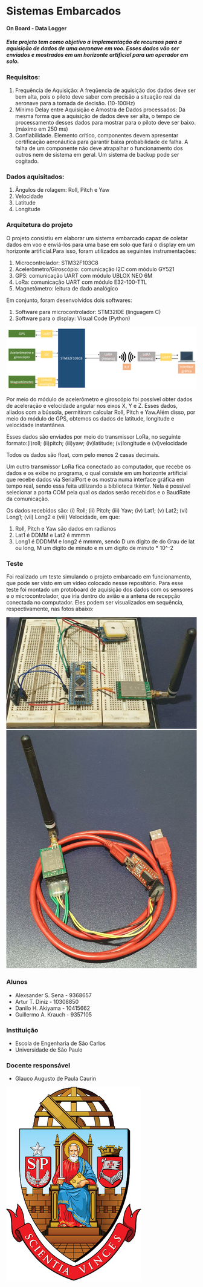 # Sistemas Embarcados

#### On Board - Data Logger

##### Este projeto tem como objetivo a implementação de recursos para a aquisição de dados de uma aeronave em voo. Esses dados vão ser enviados e mostrados em um horizonte artificial para um operador em solo.  

### Requisitos:
  1. Frequência de Aquisição: A freqûencia de aquisição dos dados deve ser bem alta, pois o piloto deve saber com precisão a situação real da aeronave para a tomada de decisão. (10-100Hz)
  2. Mínimo Delay entre Aquisição e Amostra de Dados processados: Da mesma forma que a aquisição de dados deve ser alta, o tempo de processamento desses dados para mostrar para o piloto deve ser baixo. (máximo em 250 ms)
  3. Confiabilidade. Elemento crítico, componentes devem apresentar certificação aeronáutica para garantir baixa probabilidade de falha. A falha de um componente não deve atrapalhar o funcionamento dos outros nem de sistema em geral. Um sistema de backup pode ser cogitado.

### Dados aquisitados:

  1. Ângulos de rolagem: Roll, Pitch e Yaw
  2. Velocidade
  3. Latitude 
  4. Longitude
  
### Arquitetura do projeto

  O projeto consistiu em elaborar um sistema embarcado capaz de coletar dados em voo e enviá-los para uma base em solo que fará o display em um horizonte artificial.Para isso, foram utilizados as seguintes instrumentações:
  
  1.  Microcontrolador: STM32F103C8
  2.  Acelerômetro/Giroscópio: comunicação I2C com módulo GY521
  3.  GPS: comunicação UART com módulo UBLOX NEO 6M
  4.  LoRa: comunicação UART com módulo E32-100-TTL
  5.  Magnetômetro: leitura de dado analógico
  
  Em conjunto, foram desenvolvidos dois softwares:
  
  1.  Software para microcontrolador: STM32IDE (linguagem C)
  2.  Software para o display: Visual Code (Python)
  
 ![Arquitetura projeto](https://github.com/Alexsander-Sena/Sistemas-embarcados/blob/main/Arquitetura_projeto.png)
 
  Por meio do módulo de acelerômetro e giroscópio foi possível obter dados de aceleração e velocidade angular nos eixos X, Y e Z. Esses dados, aliados com a bússola, permitiram calcular Roll, Pitch e Yaw.Além disso, por meio do módulo de GPS, obtemos os dados de latitude, longitude e velocidade instantânea.

  Esses dados são enviados por meio do transmissor LoRa, no seguinte formato:(i)roll; (ii)pitch; (iii)yaw; (iv)latitude; (v)longitude e (vi)velocidade
  
  Todos os dados são float, com pelo menos 2 casas decimais.

  Um outro transmissor LoRa fica conectado ao computador, que recebe os dados e os exibe no programa, o qual consiste em um horizonte artificial que recebe dados via SerialPort e os mostra numa interface gráfica em tempo real, sendo essa feita utilizando a biblioteca tkinter. Nela é possível selecionar a porta COM pela qual os dados serão recebidos e o BaudRate da comunicação. 
  
  Os dados recebidos são: (i) Roll; (ii) Pitch; (iii) Yaw; (iv) Lat1; (v) Lat2; (vi) Long1; (vii) Long2 e (viii) Velocidade, em que:
  1.  Roll, Pitch e Yaw são dados em radianos
  2.  Lat1 é DDMM e Lat2 é mmmm
  3.  Long1 é DDDMM e long2 é mmmm, sendo D um digito de do Grau de lat ou long, M um digito de minuto e m um digito de minuto * 10^-2

### Teste

  Foi realizado um teste simulando o projeto embarcado em funcionamento, que pode ser visto em um vídeo colocado nesse repositório. Para esse teste foi montado um protoboard de aquisição dos dados com os sensores e o microcontrolador, que iria dentro do avião e a antena de recepção conectada no computador. Eles podem ser visualizados em sequência, respectivamente, nas fotos abaixo:
  
 ![Aquisição_dados_avião](https://github.com/Alexsander-Sena/Sistemas-embarcados/blob/main/Aquisição_dados_avião.jpeg)
 ![Receptor_dados_PC](https://github.com/Alexsander-Sena/Sistemas-embarcados/blob/main/Receptor_dados_PC.jpeg)

### Alunos

* Alexsander S. Sena - 9368657
* Artur T. Diniz - 10308850
* Danilo H. Akiyama - 10415662
* Guillermo A. Krauch - 9357105


### Instituição

* Escola de Engenharia de São Carlos 
* Universidade de São Paulo

### Docente responsável
* Glauco Augusto de Paula Caurin


![Emblema USP](https://github.com/Alexsander-Sena/Sistemas-embarcados/blob/b4b058cf1a0cc124654e30185625317d8727fa73/unnamed.png)
